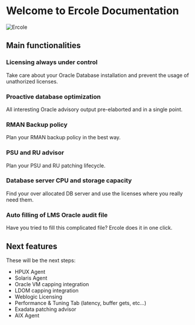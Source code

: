 <style>

.home .feature h2 {
font-size: 1.2rem;
}

.home .feature p {
line-height: 1.0;;
}

.home .hero .description{
line-height: 1.0;;
}

</style>


# Welcome to Ercole Documentation

![Ercole](/logo.png "Ercole")

## Main functionalities

### Licensing always under control
Take care about your Oracle Database installation and prevent the usage of unathorized licenses.

### Proactive database optimization
All interesting Oracle advisory output pre-elaborted and in a single point.

### RMAN Backup policy
Plan your RMAN backup policy in the best way.

### PSU and RU advisor
Plan your PSU and RU patching lifecycle.

### Database server CPU and storage capacity
Find your over allocated DB server and use the licenses where you really need them.

### Auto filling of LMS Oracle audit file
Have you tried to fill this complicated file? Ercole does it in one click.

## Next features

These will be the next steps:

* HPUX Agent
* Solaris Agent
* Oracle VM capping integration
* LDOM capping integration
* Weblogic Licensing
* Performance & Tuning Tab (latency, buffer gets, etc...)
* Exadata patching advisor
* AIX Agent